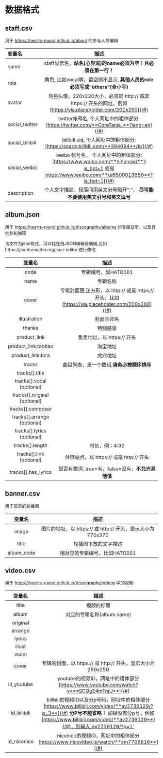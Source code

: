 # 数据格式

## staff.csv
用于 https://hearts-round.github.io/about 的参与人员编辑

|变量名|描述|
|:------------- |:-------------:|
|name|staff显示名，**站名(心界巡)的name必须为空！且必须在第一行！**|
|role|角色, 比如vocal等，留空则不显示, **其他人员的role必须写成"others"(全小写)**|
|avatar|角色头像，220x220大小，必须是 http:// 或是 https:// 开头的网址，例如[https://via.placeholder.com/200x200](/#)|
|social_twitter|twitter帐号名, 个人网址中的粗体部分: [https://twitter.com/**CoreTania_**?lang=en](/#)|
|social_bilibili|bilibili uid, 个人网址中的粗体部分: [https://space.bilibili.com/**394094**/#/](/#)|
|social_weibo| weibo 帐号名， 个人网址中的粗体部分: [https://www.weibo.com/**hinanawi**?is_hot=1 或是 https://www.weibo.com/**u/6500013650**?is_hot=1](/#)|
|description|个人文字描述，段落间用英文分号隔开";"， **尽可能不要使用英文引号和英文逗号** |

## album.json
用于 https://hearts-round.github.io/discography/albums 的专辑显示，以及其他处的弹窗

该文件为json格式，可以找在线JSON编辑器编辑,比如https://jsonformatter.org/json-editor 进行修改

|变量名|描述|
|:----:|:-----:|
|code|专辑编号，如HATO001|
|name|专辑名称|
|cover|专辑封面图,正方形，以 http:// 或是 https:// 开头，比如 [https://via.placeholder.com/200x200](/#)|
|illustration|封面画师名|
|thanks|特别感谢|
|product_link|售卖地址，以 https:// 开头|
|product_link.taobao|淘宝地址|
|product_link.tora|虎穴地址|
|tracks|曲目列表，是一个数组,**请务必按顺序排序**|
|tracks[].title||
|tracks[].vocal (optional)||
|tracks[].original (optional)||
|tracks[].composer||
|tracks[].arrange (optional)||
|tracks[].lyrics (optional)||
|tracks[].length|时长，例：4:32|
|tracks[].link (optional)|外链站点，以 https:// 或是 http:// 开头|
|tracks[].has_lyrics|是否有歌词, true=有，false=没有，**不允许其他值**|


## banner.csv
用于首页的轮播图

|变量名|描述|
|:----:|:----:|
|image|图片的地址，以 https:// 或 http:// 开头，显示大小为770x370|
|title|轮播图下放的文字描述|
|album_code|相对应的专辑编号，比如HATO001|

## video.csv
用于 https://hearts-round.github.io/discography/videos 中的视频

|变量名|描述|
|:----:|:----:|
|title|视频的标题|
|album|对应的专辑名称(album.name)|
|original||
|arrange||
|lyrics||
|illust||
|vocal||
|cover|专辑的封面，以 https:// 或 http:// 开头，显示大小为250x250|
|id_youtube|youtube的视频ID，网址中的粗体部分 [https://www.youtube.com/watch?v=**SCQgE4mTnjU**](/#)|
|id_bilibili|bilibili的视频ID以及分p号码，网址中的粗体部分 [https://www.bilibili.com/video/**av2739129/?p=3**](/#) **分P号不能省略！** 如果没有分p号，例如[https://www.bilibili.com/video/**av2739129**](/#)，则输入`av2739129/?p=1`|
|id_niconico|niconico的视频ID，网址中的粗体部分 [https://www.nicovideo.jp/watch/**sm7706816**](/#)|